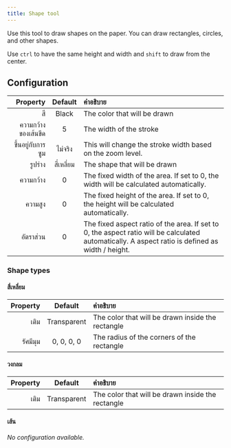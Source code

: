 ```yaml
---
title: Shape tool
---
```


Use this tool to draw shapes on the paper.
You can draw rectangles, circles, and other shapes.

Use `ctrl` to have the same height and width and `shift` to draw from the center.

## Configuration

|            Property |   Default  | คำอธิบาย                                                                                                                                                                                         |
| ------------------: | :--------: | :----------------------------------------------------------------------------------------------------------------------------------------------------------------------------------------------- |
|                  สี |    Black   | The color that will be drawn                                                                                                                                                                     |
| ความกว้างของเส้นขีด |      5     | The width of the stroke                                                                                                                                                                          |
|   ขึ้นอยู่กับการซูม |   ไม่จริง  | This will change the stroke width based on the zoom level.                                                                                                                       |
|             รูปร่าง | สี่เหลี่ยม | The shape that will be drawn                                                                                                                                                                     |
|           ความกว้าง |      0     | The fixed width of the area. If set to 0, the width will be calculated automatically.                                                                            |
|             ความสูง |      0     | The fixed height of the area. If set to 0, the height will be calculated automatically.                                                                          |
|           อัตราส่วน |      0     | The fixed aspect ratio of the area. If set to 0, the aspect ratio will be calculated automatically. A aspect ratio is defined as width / height. |

### Shape types

#### สี่เหลี่ยม

| Property |   Default   | คำอธิบาย                                          |
| -------: | :---------: | :------------------------------------------------ |
|     เติม | Transparent | The color that will be drawn inside the rectangle |
| รัศมีมุม |  0, 0, 0, 0 | The radius of the corners of the rectangle        |

#### วงกลม

| Property |   Default   | คำอธิบาย                                          |
| -------: | :---------: | :------------------------------------------------ |
|     เติม | Transparent | The color that will be drawn inside the rectangle |

#### เส้น

_No configuration available._
